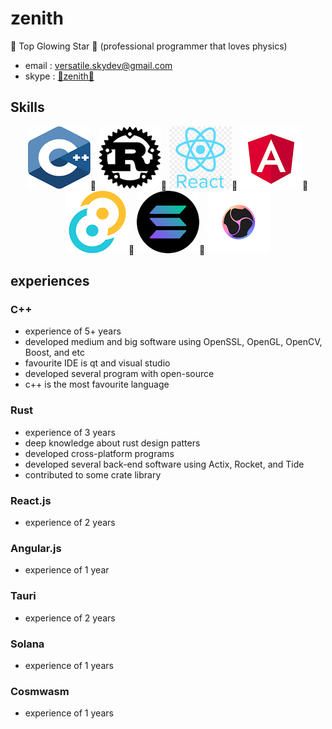 # zenith
🌟 Top Glowing Star 🔭
(professional programmer that loves physics)

* email :  <a href="versatile.skydev@gmail.com">versatile.skydev@gmail.com</a>
* skype :  <a href="https://join.skype.com/invite/sTcIbKLV2x6u">🌟zenith🌟</a>

## Skills
<p align="center">
  <img src="c++.png">🌟
  <img src="rust.png">🌟
  <img src="react.png">🌟
  <img src="angular.png">🌟
  <img src="tauri.png">🌟
  <img src="solana.png">🌟
  <img src="cosmwasm.png">
</p>

## experiences

### C++
* experience of 5+ years
* developed medium and big software using OpenSSL, OpenGL, OpenCV, Boost, and etc
* favourite IDE is qt and visual studio
* developed several program with open-source
* c++ is the most favourite language

### Rust
* experience of 3 years
* deep knowledge about rust design patters
* developed cross-platform programs 
* developed several back-end software using Actix, Rocket, and Tide
* contributed to some crate library

### React.js
* experience of 2 years

### Angular.js
* experience of 1 year

### Tauri
* experience of 2 years

### Solana
* experience of 1 years

### Cosmwasm
* experience of 1 years
